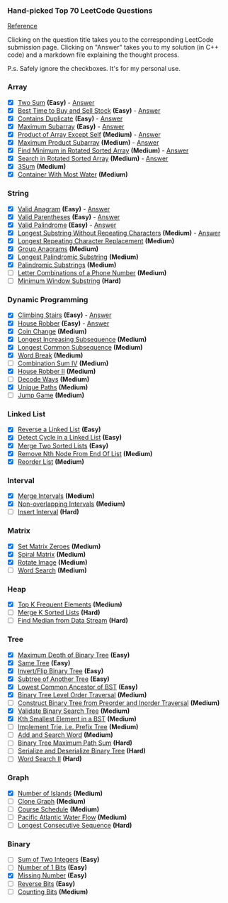 ### Hand-picked Top 70 LeetCode Questions

[Reference](https://www.teamblind.com/post/New-Year-Gift---Curated-List-of-Top-100-LeetCode-Questions-to-Save-Your-Time-OaM1orEU)

Clicking on the question title takes you to the corresponding LeetCode
submission page. Clicking on "Answer" takes you to my solution (in C++
code) and a markdown file explaining the thought process.

P.s. Safely ignore the checkboxes. It's for my personal use.

### Array

- [x] [Two Sum](https://leetcode.com/problems/two-sum/) **(Easy)** - [Answer](src/Two%20Sum)
- [x] [Best Time to Buy and Sell Stock](https://leetcode.com/problems/best-time-to-buy-and-sell-stock/) **(Easy)** - [Answer](src/Best%20Time%20to%20Buy%20and%20Sell%20Stock)
- [x] [Contains Duplicate](https://leetcode.com/problems/contains-duplicate/) **(Easy)** - [Answer](src/Contains%20Duplicate)
- [x] [Maximum Subarray](https://leetcode.com/problems/maximum-subarray/) **(Easy)** - [Answer](src/Maximum%20Subarray)
- [x] [Product of Array Except Self](https://leetcode.com/problems/product-of-array-except-self/) **(Medium)** - [Answer](src/Product%20of%20Array%20Except%20Self)
- [x] [Maximum Product Subarray](https://leetcode.com/problems/maximum-product-subarray/) **(Medium)** - [Answer](src/Maximum%20Product%20Subarray)
- [x] [Find Minimum in Rotated Sorted Array](https://leetcode.com/problems/find-minimum-in-rotated-sorted-array/) **(Medium)** - [Answer](src/Find%20Minimum%20in%20Rotated%20Sorted%20Array)
- [x] [Search in Rotated Sorted Array](https://leetcode.com/problems/search-in-rotated-sorted-array/) **(Medium)** - [Answer](src/Search%20in%20Rotated%20Sorted%20Array)
- [x] [3Sum](https://leetcode.com/problems/3sum/) **(Medium)**
- [x] [Container With Most Water](https://leetcode.com/problems/container-with-most-water/) **(Medium)**

### String

- [x] [Valid Anagram](https://leetcode.com/problems/valid-anagram/) **(Easy)** - [Answer](src/Valid%20Anagram)
- [x] [Valid Parentheses](https://leetcode.com/problems/valid-parentheses/) **(Easy)** - [Answer](src/Valid%20Parentheses)
- [x] [Valid Palindrome](https://leetcode.com/problems/valid-palindrome/) **(Easy)** - [Answer](src/Valid%20Palindrome)
- [x] [Longest Substring Without Repeating Characters](https://leetcode.com/problems/longest-substring-without-repeating-characters/) **(Medium)** - [Answer](src/Longest%20Substring%20Without%20Repeating%20Characters)
- [x] [Longest Repeating Character Replacement](https://leetcode.com/problems/longest-repeating-character-replacement/) **(Medium)**
- [x] [Group Anagrams](https://leetcode.com/problems/group-anagrams/) **(Medium)**
- [x] [Longest Palindromic Substring](https://leetcode.com/problems/longest-palindromic-substring/) **(Medium)**
- [x] [Palindromic Substrings](https://leetcode.com/problems/palindromic-substrings/) **(Medium)**
- [ ] [Letter Combinations of a Phone Number](https://leetcode.com/problems/letter-combinations-of-a-phone-number/) **(Medium)**
- [ ] [Minimum Window Substring](https://leetcode.com/problems/minimum-window-substring/) **(Hard)**

### Dynamic Programming

- [x] [Climbing Stairs](https://leetcode.com/problems/climbing-stairs/) **(Easy)** - [Answer](src/Climbing%20Stairs)
- [x] [House Robber](https://leetcode.com/problems/house-robber/) **(Easy)** - [Answer](src/House%20Robber)
- [x] [Coin Change](https://leetcode.com/problems/coin-change/) **(Medium)**
- [x] [Longest Increasing Subsequence](https://leetcode.com/problems/longest-increasing-subsequence/) **(Medium)**
- [x] [Longest Common Subsequence](https://leetcode.com/problems/longest-common-subsequence/) **(Medium)**
- [x] [Word Break](https://leetcode.com/problems/word-break/) **(Medium)**
- [ ] [Combination Sum IV](https://leetcode.com/problems/combination-sum-iv/) **(Medium)**
- [x] [House Robber II](https://leetcode.com/problems/house-robber-ii/) **(Medium)**
- [ ] [Decode Ways](https://leetcode.com/problems/decode-ways/) **(Medium)**
- [x] [Unique Paths](https://leetcode.com/problems/unique-paths/) **(Medium)**
- [ ] [Jump Game](https://leetcode.com/problems/jump-game/) **(Medium)**

### Linked List

- [x] [Reverse a Linked List](https://leetcode.com/problems/reverse-linked-list/) **(Easy)**
- [x] [Detect Cycle in a Linked List](https://leetcode.com/problems/linked-list-cycle/) **(Easy)**
- [x] [Merge Two Sorted Lists](https://leetcode.com/problems/merge-two-sorted-lists/) **(Easy)**
- [x] [Remove Nth Node From End Of List](https://leetcode.com/problems/remove-nth-node-from-end-of-list/) **(Medium)**
- [x] [Reorder List](https://leetcode.com/problems/reorder-list/) **(Medium)**

### Interval

- [x] [Merge Intervals](https://leetcode.com/problems/merge-intervals/) **(Medium)**
- [x] [Non-overlapping Intervals](https://leetcode.com/problems/non-overlapping-intervals/) **(Medium)**
- [ ] [Insert Interval](https://leetcode.com/problems/insert-interval/) **(Hard)**

### Matrix

- [x] [Set Matrix Zeroes](https://leetcode.com/problems/set-matrix-zeroes/) **(Medium)**
- [x] [Spiral Matrix](https://leetcode.com/problems/spiral-matrix/) **(Medium)**
- [x] [Rotate Image](https://leetcode.com/problems/rotate-image/) **(Medium)**
- [ ] [Word Search](https://leetcode.com/problems/word-search/) **(Medium)**

### Heap

- [x] [Top K Frequent Elements](https://leetcode.com/problems/top-k-frequent-elements/) **(Medium)**
- [ ] [Merge K Sorted Lists](https://leetcode.com/problems/merge-k-sorted-lists/) **(Hard)**
- [ ] [Find Median from Data Stream](https://leetcode.com/problems/find-median-from-data-stream/) **(Hard)**

### Tree

- [x] [Maximum Depth of Binary Tree](https://leetcode.com/problems/maximum-depth-of-binary-tree/) **(Easy)**
- [x] [Same Tree](https://leetcode.com/problems/same-tree/) **(Easy)**
- [x] [Invert/Flip Binary Tree](https://leetcode.com/problems/invert-binary-tree/) **(Easy)**
- [x] [Subtree of Another Tree](https://leetcode.com/problems/subtree-of-another-tree/) **(Easy)**
- [x] [Lowest Common Ancestor of BST](https://leetcode.com/problems/lowest-common-ancestor-of-a-binary-search-tree/) **(Easy)**
- [x] [Binary Tree Level Order Traversal](https://leetcode.com/problems/binary-tree-level-order-traversal/) **(Medium)**
- [ ] [Construct Binary Tree from Preorder and Inorder Traversal](https://leetcode.com/problems/construct-binary-tree-from-preorder-and-inorder-traversal/) **(Medium)**
- [x] [Validate Binary Search Tree](https://leetcode.com/problems/validate-binary-search-tree/) **(Medium)**
- [x] [Kth Smallest Element in a BST](https://leetcode.com/problems/kth-smallest-element-in-a-bst/) **(Medium)**
- [ ] [Implement Trie, i.e. Prefix Tree](https://leetcode.com/problems/implement-trie-prefix-tree/) **(Medium)**
- [ ] [Add and Search Word](https://leetcode.com/problems/add-and-search-word-data-structure-design/) **(Medium)**
- [ ] [Binary Tree Maximum Path Sum](https://leetcode.com/problems/binary-tree-maximum-path-sum/) **(Hard)**
- [ ] [Serialize and Deserialize Binary Tree](https://leetcode.com/problems/serialize-and-deserialize-binary-tree/) **(Hard)**
- [ ] [Word Search II](https://leetcode.com/problems/word-search-ii/) **(Hard)**

### Graph

- [x] [Number of Islands](https://leetcode.com/problems/number-of-islands/) **(Medium)**
- [ ] [Clone Graph](https://leetcode.com/problems/clone-graph/) **(Medium)**
- [ ] [Course Schedule](https://leetcode.com/problems/course-schedule/) **(Medium)**
- [ ] [Pacific Atlantic Water Flow](https://leetcode.com/problems/pacific-atlantic-water-flow/) **(Medium)**
- [ ] [Longest Consecutive Sequence](https://leetcode.com/problems/longest-consecutive-sequence/) **(Hard)**

### Binary

- [ ] [Sum of Two Integers](https://leetcode.com/problems/sum-of-two-integers/) **(Easy)**
- [ ] [Number of 1 Bits](https://leetcode.com/problems/number-of-1-bits/) **(Easy)**
- [x] [Missing Number](https://leetcode.com/problems/missing-number/) **(Easy)**
- [ ] [Reverse Bits](https://leetcode.com/problems/reverse-bits/) **(Easy)**
- [ ] [Counting Bits](https://leetcode.com/problems/counting-bits/) **(Medium)**
